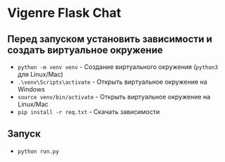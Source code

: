 # Vigenre Flask Chat

## Перед запуском установить зависимости и создать виртуальное окружение

 - `python -m venv venv` - Создание виртуального окружения (`python3` для Linux/Mac)
 - `.\venv\Scripts\activate` - Открыть виртуальное окружение на Windows
 - `source venv/bin/activate` - Открыть виртуальное окружение на Linux/Mac
 - `pip install -r req.txt` - Скачать зависимости
 
## Запуск
 - `python run.py`